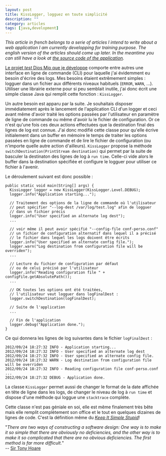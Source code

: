 ```yaml
---
layout: post
title: KissLogger, logguez en toute simplicité
description: ""
category: articles
tags: [java,development]
---
```


*This article in french belongs to a serie of articles I intend to write about a web application I am currently developping for training purpose. The english version of the articles should come up later. In the meantime you can still have a look at [the source code of the application](https://github.com/galaux/diosmio).*

[Le projet *test* Dios Mio que je développe](http://www.alaux.net/index.php?article34/dios-mio-ecorche-d-une-webapp-fr) comporte entre autres une interface en ligne de commande (CLI) pour laquelle j'ai évidemment eu besoin d'écrire des logs. Mes besoins étaient extrêmement simples : logguer dans un fichier aux différents niveaux habituels (`ERROR`, `WARN`, ...). Utiliser une librairie externe pour si peu semblait inutile, j'ai donc écrit une simple classe Java qui remplit cette fonction : `KissLogger`.

Un autre besoin est apparu par la suite. Je souhaitais disposer immédiatement après le lancement de l'application CLI d'un logger et ceci avant même d'avoir traité les options passées par l'utilisateur en paramètre de ligne de commande ou même d'avoir lu le fichier de configuration. Or ce n'est qu'une fois ces deux actions effectuées que la destination final des lignes de log est connue. J'ai donc modifié cette classe pour qu'elle écrive initialement dans un buffer en mémoire le temps de traiter les options passées en ligne de commande et de lire le fichier de configuration (ou n'importe quelle autre action d'ailleurs). `KissLogger` propose la méthode `switchDestination(PrintStream destination)` qui permet par la suite de basculer la destinaton des lignes de log à `run time`. Celle-ci vide alors le buffer dans la destination spécifiée et configure le logguer pour utiliser ce fichier à l'avenir.

Le déroulement suivant est donc possible :

~~~~ {.brush: .php}
public static void main(String[] args) {
  KissLogger logger = new KissLogger(KissLogger.Level.DEBUG);
  logger.info("Application starting...");

  // Traitement des options de la ligne de commande où l'utilisateur
  // peut spécifier "--log-dest /var/log/test.log" afin de logguer
  // dans un fichier précis
  logger.info("User specified an alternate log dest");
  ...

  // voir même il peut avoir spécifié "--config-file conf-perso.conf"
  // un fichier de configuration alternatif dans lequel il a précisé
  // le fichier dans lequel les logs doivent être écrits
  logger.info("User specified an alternate config file.");
  logger.warn("Log destination from configuration file will be overriden");
  ...

  // Lecture du fichier de configuration par défaut
  // ou de celui précisé par l'utilisateur
  logger.info("Reading configuration file " + configFile.getAbsolutePath());
  ...

  // OK toutes les options ont été traitées,
  // l'utilisateur veut logguer dans logFinalDest :
  logger.switchDestination(logFinalDest);

  // Suite de l'application
  ...

  // Fin de l'application
  logger.debug("Application done.");
}
~~~~

Ce qui donnera les lignes de log suivantes dans le fichier `logFinalDest` :

    2012/09/24 18:27:32 INFO - Application starting...
    2012/09/24 18:27:32 INFO - User specified an alternate log dest
    2012/09/24 18:27:32 INFO - User specified an alternate config file.
    2012/09/24 18:27:32 WARN - Log destination from configuration file will be overriden
    2012/09/24 18:27:32 INFO - Reading configuration file conf-perso.conf
    ...
    2012/09/24 18:27:32 DEBUG - Application done.

La classe `KissLogger` permet aussi de changer le format de la date affichée en tête de ligne dans les logs, de changer le niveau de log à `run time` et dispose d'une méthode qui loggue une `stacktrace` complète.

Cette classe n'est pas géniale en soi, elle est même finalement très bête mais elle remplit complètement son office et le tout en quelques dizaines de lignes de code. C'est la définition même du *[Keep It Simple Stupid](http://fr.wikipedia.org/wiki/Principe_KISS#En_informatique)*!

"*There are two ways of constructing a software design: One way is to make it so simple that there are obviously no deficiencies, and the other way is to make it so complicated that there are no obvious deficiencies. The first method is far more difficult.*"\
 -- [Sir Tony Hoare](http://en.wikipedia.org/wiki/Tony_Hoare)


